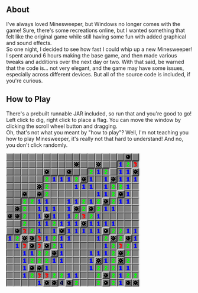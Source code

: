 ## About
I've always loved Minesweeper, but Windows no longer comes with the game! Sure, there's some recreations online, but I wanted something that felt like the original game while still having some fun with added graphical and sound effects.\
So one night, I decided to see how fast I could whip up a new Minesweeper! I spent around 6 hours making the base game, and then made various tweaks and additions over the next day or two.
With that said, be warned that the code is... not very elegant, and the game may have some issues, especially across different devices. But all of the source code is included, if you're curious.

## How to Play
There's a prebuilt runnable JAR included, so run that and you're good to go! Left click to dig, right click to place a flag. You can move the window by clicking the scroll wheel button and dragging.\
Oh, that's not what you meant by "how to play"? Well, I'm not teaching you how to play Minesweeper, it's really not that hard to understand! And no, you don't click randomly.

![Screenshot](pic.png "Minesweeping!")